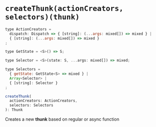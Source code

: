 # `createThunk(actionCreators, selectors)(thunk)`

```js
type ActionCreators = 
  dispatch: Dispatch => { [string]: (...args: mixed[]) => mixed } |
  { [string]: (...args: mixed[]) => mixed }
;

type GetState = <S>() => S;

type Selector = <S>(state: S, ...args: mixed[]) => mixed;

type Selectors = 
  { getState: GetState<S> => mixed } |
  Array<Selector> |
  { [string]: Selector }
;

createThunk(
  actionCreators: ActionCreators,
  selectors: Selectors
): Thunk
```

Creates a new **thunk** based on regular or async function 